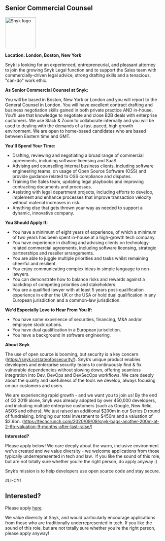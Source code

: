Senior Commercial Counsel
---

<img src="https://res.cloudinary.com/snyk/image/upload/v1537345894/press-kit/brand/logo-black.png" width="100" alt="Snyk logo" />

<p><strong>Location: London, Boston, New York</strong></p>
<p>Snyk is looking for an experienced, entrepreneurial, and pleasant attorney to join the growing Snyk Legal function and to support the Sales team with commercially-driven legal advice, strong drafting skills and a tenacious, "can-do" work ethic.&nbsp;</p>
<p><strong>As Senior Commercial Counsel at Snyk:&nbsp;</strong></p>
<p>You will be based in Boston, New York or London and you will report to the General Counsel in London. You will have excellent contract drafting and business negotiation skills gained in both private practice AND in-house. You'll use that knowledge to negotiate and close B2B deals with enterprise customers. We use Slack &amp; Zoom to collaborate internally and you will be used to dealing with the demands of a fast-paced, high growth environment. We are open to home-based candidates who are based between Eastern time and GMT.</p>
<p><strong>You'll Spend Your Time:&nbsp;</strong></p>
<ul>
<li>Drafting, reviewing and negotiating a broad range of commercial agreements, including software licensing and SaaS.&nbsp;</li>
<li>Advising and counselling internal business clients, including software engineering teams, on usage of Open Source Software (OSS) and provide guidance related to OSS compliance and disputes.&nbsp;</li>
<li>Training the Sales team, updating legal playbooks and improving contracting documents and processes.&nbsp;</li>
<li>Assisting with legal department projects, including efforts to develop, implement and enhance processes that improve transaction velocity without material increases in risk.&nbsp;</li>
<li>Anything else that gets thrown your way as needed to support a dynamic, innovative company.&nbsp;</li>
</ul>
<p><strong>You Should Apply If:&nbsp;</strong></p>
<ul>
<li>You have a minimum of eight years of experience, of which a minimum of two years has been spent in-house at a high-growth tech company.&nbsp;</li>
<li>You have experience in drafting and advising clients on technology-related commercial agreements, including software licensing, strategic partnerships and reseller arrangements.&nbsp;</li>
<li>You are able to juggle multiple priorities and tasks whilst remaining cheerful and resilient.&nbsp;</li>
<li>You enjoy communicating complex ideas in simple language to non-lawyers.</li>
<li>You can demonstrate how to balance risks and rewards against a backdrop of competing priorities and stakeholders.&nbsp;</li>
<li>You are a qualified lawyer with at least 5 years post-qualification experience in either the UK or the USA or hold dual qualification in any European jurisdiction and a common-law jurisdiction.&nbsp;</li>
</ul>
<p><strong>We'd Especially Love to Hear From You If:&nbsp;</strong></p>
<ul>
<li>You have some experience of securities, financing, M&amp;A and/or employee stock options.&nbsp;</li>
<li>You have dual qualification in a European jurisdiction.&nbsp;</li>
<li>You have a background in software engineering.&nbsp;</li>
</ul>
<p><strong>About Snyk</strong></p>
<p><span style="font-weight: 400;">The use of open source is booming, but security is a key concern (</span><a href="https://snyk.io/stateofossecurity/"><span style="font-weight: 400;">https://snyk.io/stateofossecurity/</span></a><span style="font-weight: 400;">). Snyk’s unique product enables developers and enterprise security teams to continuously find &amp; fix vulnerable dependencies without slowing down, offering seamless integration into Dev, DevOps and DevSecOps workflows. We care deeply about the quality and usefulness of the tools we develop, always focusing on our customers and users.&nbsp;</span></p>
<p><span style="font-weight: 400;">We are experiencing rapid growth - and we want you to join us! By the end of Q3 2019 alone, Snyk was already adopted by over 450,000 developers, and including multiple enterprise customers (such as Google, New Relic, ASOS and others). We just raised an additional $200m in our Series D round of fundraising, bringing our total investment to $450m and a valuation of $2.6bn. (</span><a href="https://techcrunch.com/2020/09/09/snyk-bags-another-200m-at-2-6b-valuation-9-months-after-last-raise/"><span style="font-weight: 400;">https://techcrunch.com/2020/09/09/snyk-bags-another-200m-at-2-6b-valuation-9-months-after-last-raise/</span></a><span style="font-weight: 400;">)</span></p>
<p><strong>Interested?</strong></p>
<p><span style="font-weight: 400;">Please apply below! We care deeply about the warm, inclusive environment we’ve created and we value diversity - we welcome applications from those typically underrepresented in tech and law.&nbsp; If you like the sound of this role, but are not totally sure whether you’re the right person, do apply anyway :)</span></p>
<p><span style="font-weight: 400;">Snyk’s mission is to help developers use open source code and stay secure. </span></p>
<p><span style="font-weight: 400;">#LI-CY1</span></p>

Interested?
---

Please apply [here](https://boards.greenhouse.io/snyk/jobs/4486033002#app).

We value diversity at Snyk, and would particularly encourage applications from those who are traditionally underrepresented in tech.
If you like the sound of this role, but are not totally sure whether you’re the right person, please apply anyway!
